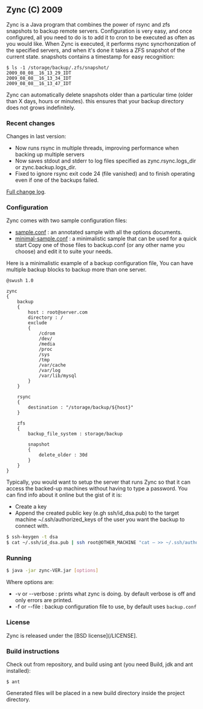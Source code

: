 ## Zync (C) 2009 

Zync is a Java program that combines the power of rsync and zfs snapshots to backup remote servers. Configuration is very easy, and once configured, all you need to do is to add it to cron to be executed as often as you would like.
When Zync is executed, it performs rsync syncrhonzation of the specified servers, and when it's done it takes a ZFS snapshot of the current state. snapshots contains a timestamp for easy recognition:

```
$ ls -1 /storage/backup/.zfs/snapshot/
2009_08_08__16_13_29_IDT
2009_08_08__16_13_34_IDT
2009_08_08__16_13_47_IDT
```
Zync can automatically delete snapshots older than a particular time (older than X days, hours or minutes). this ensures that your backup directory does not grows indefinitely.

### Recent changes

Changes in last version:
- Now runs rsync in multiple threads, improving performance when backing up multiple servers
- Now saves stdout and stderr to log files specified as zync.rsync.logs_dir or zync.backup.logs_dir.
- Fixed to ignore rsync exit code 24 (file vanished) and to finish operating even if one of the backups failed.

[Full change log](/CHANGELOG).

### Configuration
Zync comes with two sample configuration files:

- [sample.conf](/sample.conf) : an annotated sample with all the options documents.
- [minimal-sample.conf](/minimal-sample.conf) : a minimalistic sample that can be used for a quick start
Copy one of those files to backup.conf (or any other name you choose) and edit it to suite your needs.

Here is a minimalistic example of a backup configuration file, You can have multiple backup blocks to backup more than one server.

```
@swush 1.0

zync
{
	backup
	{
		host : root@server.com
		directory : /
		exclude
		{
			/cdrom
			/dev/
			/media
			/proc
			/sys
			/tmp
			/var/cache
			/var/log
			/var/lib/mysql
		}
	}
	
	rsync
	{
		destination : "/storage/backup/${host}"
	}
	
	zfs
	{
		backup_file_system : storage/backup
		
		snapshot
		{
			delete_older : 30d
		}		 
	}
}
```

Typically, you would want to setup the server that runs Zync so that it can access the backed-up machines without having to type a password. You can find info about it online but the gist of it is:
- Create a key
- Append the created public key (e.gh ssh/id_dsa.pub) to the target machine ~/.ssh/authorized_keys of the user you want the backup to connect with.

```bash
$ ssh-keygen -t dsa
$ cat ~/.ssh/id_dsa.pub | ssh root@OTHER_MACHINE "cat – >> ~/.ssh/authorized_keys"
```

### Running
```bash
$ java -jar zync-VER.jar [options]
```
Where options are:
- -v or --verbose : prints what zync is doing. by default verbose is off and only errors are printed.
- -f or --file : backup configuration file to use, by default uses `backup.conf`

### License
Zync is released under the [BSD license](/LICENSE].​

### Build instructions

Check out from repository, and build using ant (you need Build, jdk and ant installed):
```
$ ant
```
Generated files will be placed in a new build directory inside the project directory.
